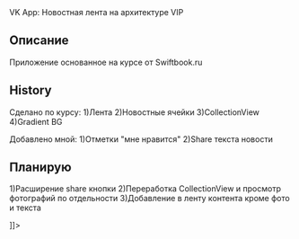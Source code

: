 <snippet>
  <content>
    <![CDATA[
# ${1:VKApp}

VK App: Новостная лента на архитектуре VIP

## Описание
Приложение основанное на курсе от Swiftbook.ru

## History
Сделано по курсу:
1)Лента
2)Новостные ячейки
3)CollectionView
4)Gradient BG

Добавлено мной:
1)Отметки "мне нравится"
2)Share текста новости

## Планирую
1)Расширение share кнопки
2)Переработка CollectionView и просмотр фотографий по отдельности
3)Добавление в ленту контента кроме фото и текста

]]>
</content>
</snippet>
